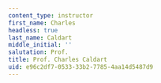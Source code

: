 ```yaml
---
content_type: instructor
first_name: Charles
headless: true
last_name: Caldart
middle_initial: ''
salutation: Prof.
title: Prof. Charles Caldart
uid: e96c2df7-0533-33b2-7785-4aa14d5487d9
---
```

